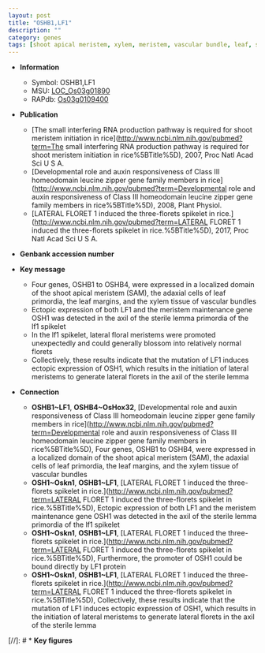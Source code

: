 ```yaml
---
layout: post
title: "OSHB1,LF1"
description: ""
category: genes
tags: [shoot apical meristem, xylem, meristem, vascular bundle, leaf, shoot, spikelet, floral, floral meristem, lemma, sterile]
---
```


* **Information**  
    + Symbol: OSHB1,LF1  
    + MSU: [LOC_Os03g01890](http://rice.uga.edu/cgi-bin/ORF_infopage.cgi?orf=LOC_Os03g01890)  
    + RAPdb: [Os03g0109400](http://rapdb.dna.affrc.go.jp/viewer/gbrowse_details/irgsp1?name=Os03g0109400)  

* **Publication**  
    + [The small interfering RNA production pathway is required for shoot meristem initiation in rice](http://www.ncbi.nlm.nih.gov/pubmed?term=The small interfering RNA production pathway is required for shoot meristem initiation in rice%5BTitle%5D), 2007, Proc Natl Acad Sci U S A.
    + [Developmental role and auxin responsiveness of Class III homeodomain leucine zipper gene family members in rice](http://www.ncbi.nlm.nih.gov/pubmed?term=Developmental role and auxin responsiveness of Class III homeodomain leucine zipper gene family members in rice%5BTitle%5D), 2008, Plant Physiol.
    + [LATERAL FLORET 1 induced the three-florets spikelet in rice.](http://www.ncbi.nlm.nih.gov/pubmed?term=LATERAL FLORET 1 induced the three-florets spikelet in rice.%5BTitle%5D), 2017, Proc Natl Acad Sci U S A.

* **Genbank accession number**  

* **Key message**  
    + Four genes, OSHB1 to OSHB4, were expressed in a localized domain of the shoot apical meristem (SAM), the adaxial cells of leaf primordia, the leaf margins, and the xylem tissue of vascular bundles
    + Ectopic expression of both LF1 and the meristem maintenance gene OSH1 was detected in the axil of the sterile lemma primordia of the lf1 spikelet
    + In the lf1 spikelet, lateral floral meristems were promoted unexpectedly and could generally blossom into relatively normal florets
    + Collectively, these results indicate that the mutation of LF1 induces ectopic expression of OSH1, which results in the initiation of lateral meristems to generate lateral florets in the axil of the sterile lemma

* **Connection**  
    + __OSHB1~LF1__, __OSHB4~OsHox32__, [Developmental role and auxin responsiveness of Class III homeodomain leucine zipper gene family members in rice](http://www.ncbi.nlm.nih.gov/pubmed?term=Developmental role and auxin responsiveness of Class III homeodomain leucine zipper gene family members in rice%5BTitle%5D), Four genes, OSHB1 to OSHB4, were expressed in a localized domain of the shoot apical meristem (SAM), the adaxial cells of leaf primordia, the leaf margins, and the xylem tissue of vascular bundles
    + __OSH1~Oskn1__, __OSHB1~LF1__, [LATERAL FLORET 1 induced the three-florets spikelet in rice.](http://www.ncbi.nlm.nih.gov/pubmed?term=LATERAL FLORET 1 induced the three-florets spikelet in rice.%5BTitle%5D),  Ectopic expression of both LF1 and the meristem maintenance gene OSH1 was detected in the axil of the sterile lemma primordia of the lf1 spikelet
    + __OSH1~Oskn1__, __OSHB1~LF1__, [LATERAL FLORET 1 induced the three-florets spikelet in rice.](http://www.ncbi.nlm.nih.gov/pubmed?term=LATERAL FLORET 1 induced the three-florets spikelet in rice.%5BTitle%5D),  Furthermore, the promoter of OSH1 could be bound directly by LF1 protein
    + __OSH1~Oskn1__, __OSHB1~LF1__, [LATERAL FLORET 1 induced the three-florets spikelet in rice.](http://www.ncbi.nlm.nih.gov/pubmed?term=LATERAL FLORET 1 induced the three-florets spikelet in rice.%5BTitle%5D),  Collectively, these results indicate that the mutation of LF1 induces ectopic expression of OSH1, which results in the initiation of lateral meristems to generate lateral florets in the axil of the sterile lemma

[//]: # * **Key figures**  


